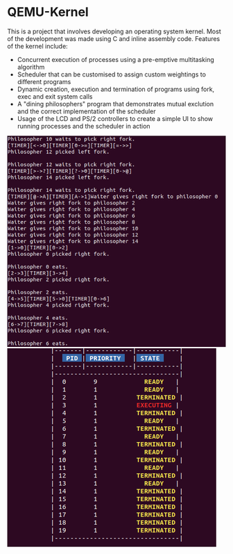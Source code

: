 # QEMU-Kernel
 
 This is a project that involves developing an operating system kernel.
 Most of the development was made using C and inline assembly code.
 Features of the kernel include:
 -  Concurrent execution of processes using a pre-emptive multitasking algorithm
 -  Scheduler that can be customised to assign custom weightings to different programs
 -  Dynamic creation, execution and termination of programs using fork, exec and exit system calls
 -  A "dining philosophers" program that demonstrates mutual exclution and the correct implementation of the scheduler
 - Usage of the LCD and PS/2 controllers to create a simple UI to show running processes and the scheduler in action
 
 ![image](images/philosophers.png)
![image](images/gui.png)
